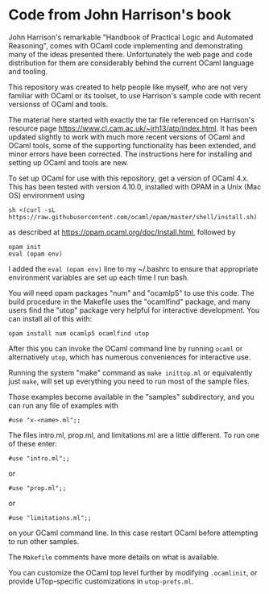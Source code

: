 # Code from John Harrison's book

John Harrison's remarkable "Handbook of Practical Logic and Automated Reasoning",
comes with OCaml code implementing and demonstrating many of the ideas presented there.
Unfortunately the web page and code distribution for them are considerably behind the
current OCaml language and tooling.

This repository was created to help people like myself, who are not very familiar with
OCaml or its toolset, to use Harrison's sample code with recent versionss of OCaml
and tools.

The material here started with exactly the tar file referenced on Harrison's resource page
https://www.cl.cam.ac.uk/~jrh13/atp/index.html.  It has been updated slightly to work with much
more recent versions of OCaml and OCaml tools, some of the supporting functionality
has been extended, and minor errors have been corrected.  The instructions here for
installing and setting up OCaml and tools are new.

To set up OCaml for use with this repository, get a version of OCaml 4.x.  This has
been tested with version 4.10.0, installed with OPAM in a Unix (Mac OS) environment using

```
sh <(curl -sL https://raw.githubusercontent.com/ocaml/opam/master/shell/install.sh)
```

as described at https://opam.ocaml.org/doc/Install.html, followed by

```
opam init
eval (opam env)
```

I added the ```eval (opam env)``` line to my ~/.bashrc to ensure that appropriate
environment variables are set up each time I run bash.

You will need opam packages "num" and "ocamlp5" to use this code.
The build procedure in the Makefile uses the "ocamlfind" package,
and many users find the "utop" package very helpful for interactive
development.  You can install all of this with:

```
opam install num ocamlp5 ocamlfind utop
```

After this you can invoke the OCaml command line by running ```ocaml``` or
alternatively ```utop```, which has numerous conveniences for interactive use.

Running the system "make" command as ```make inittop.ml``` or equivalently just ```make```,
will set up everything you need to run most of the sample files.

Those examples become available in the "samples" subdirectory,
and you can run any file of examples with 

```
#use "x-<name>.ml";;
```

The files intro.ml, prop.ml, and limitations.ml are a little different.  To run one of these enter:

```
#use "intro.ml";;
```
or
```
#use "prop.ml";;
```
or
```
#use "limitations.ml";;
```

on your OCaml command line.  In this case restart OCaml before attempting to run other samples.

The ```Makefile``` comments have more details on what is available.

You can customize the OCaml top level further by modifying ```.ocamlinit```, or provide UTop-specific
customizations in ```utop-prefs.ml```.

